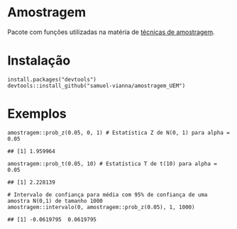 
Amostragem
==========

Pacote com funções utilizadas na matéria de [técnicas de
amostragem](http://old.daa.uem.br/SA/programas/upload/arquivos/Disciplina_09758_Ano_2018.PDF).

Instalação
==========

    install.packages("devtools")
    devtools::install_github("samuel-vianna/amostragem_UEM")

Exemplos
========

    amostragem::prob_z(0.05, 0, 1) # Estatística Z de N(0, 1) para alpha = 0.05

    ## [1] 1.959964

    amostragem::prob_t(0.05, 10) # Estatística T de t(10) para alpha = 0.05

    ## [1] 2.228139

    # Intervalo de confiança para média com 95% de confiança de uma amostra N(0,1) de tamanho 1000
    amostragem::intervalo(0, amostragem::prob_z(0.05), 1, 1000)

    ## [1] -0.0619795  0.0619795
